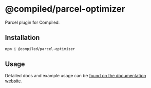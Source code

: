 # @compiled/parcel-optimizer

Parcel plugin for Compiled.

## Installation

```bash
npm i @compiled/parcel-optimizer
```

## Usage

Detailed docs and example usage can be [found on the documentation website](https://compiledcssinjs.com/docs/pkg-parcel-optimizer).

